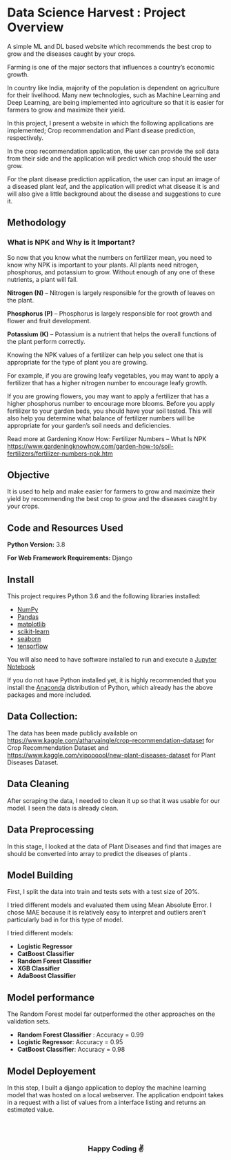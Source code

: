 #  Data Science Harvest : Project Overview 

A simple ML and DL based website which recommends the best crop to grow and the diseases caught by your crops.

Farming is one of the major sectors that influences a country’s economic growth.

In country like India, majority of the population is dependent on agriculture for their livelihood. Many new technologies, such as Machine Learning and Deep Learning, are being implemented into agriculture so that it is easier for farmers to grow and maximize their yield.

In this project, I present a website in which the following applications are implemented; Crop recommendation and Plant disease prediction, respectively.

In the crop recommendation application, the user can provide the soil data from their side and the application will predict which crop should the user grow.

For the  plant disease prediction application, the user can input an image of a diseased plant leaf, and the application will predict what disease it is and will also give a little background about the disease and suggestions to cure it.


## Methodology

### What is NPK and Why is it Important?

So now that you know what the numbers on fertilizer mean, you need to know why NPK is important to your plants. All plants need nitrogen, phosphorus, and potassium to grow. Without enough of any one of these nutrients, a plant will fail. 

<b>Nitrogen (N)</b> – Nitrogen is largely responsible for the growth of leaves on the plant. 

<b>Phosphorus (P)</b> – Phosphorus is largely responsible for root growth and flower and fruit development. 

<b>Potassium (K)</b> – Potassium is a nutrient that helps the overall functions of the plant perform correctly.

Knowing the NPK values of a fertilizer can help you select one that is appropriate for the type of plant you are growing. 

For example, if you are growing leafy vegetables, you may want to apply a fertilizer that has a higher nitrogen number to encourage leafy growth. 

If you are growing flowers, you may want to apply a fertilizer that has a higher phosphorus number to encourage more blooms. Before you apply fertilizer to your garden beds, you should have your soil tested. This will also help you determine what balance of fertilizer numbers will be appropriate for your garden’s soil needs and deficiencies.

Read more at Gardening Know How: Fertilizer Numbers – What Is NPK https://www.gardeningknowhow.com/garden-how-to/soil-fertilizers/fertilizer-numbers-npk.htm

## Objective

It is used to help and make easier for farmers to grow and maximize their yield by recommending the best crop to grow and the diseases caught by your crops.

## Code and Resources Used 

**Python Version:** 3.8

**For Web Framework Requirements:** Django

## Install

This project requires Python 3.6 and the following libraries installed:
- [NumPy](http://www.numpy.org/)
- [Pandas](http://pandas.pydata.org)
- [matplotlib](http://matplotlib.org/)
- [scikit-learn](http://scikit-learn.org/stable/)
- [seaborn](https://seaborn.pydata.org/)
- [tensorflow](https://www.tensorflow.org/)

You will also need to have software installed to run and execute a [Jupyter Notebook](http://ipython.org/notebook.html)

If you do not have Python installed yet, it is highly recommended that you install the [Anaconda](http://continuum.io/downloads) distribution of Python, which already has the above packages and more included.

## Data Collection:

The data has been made publicly available on https://www.kaggle.com/atharvaingle/crop-recommendation-dataset for Crop Recommendation Dataset and https://www.kaggle.com/vipoooool/new-plant-diseases-dataset for Plant Diseases Dataset.

## Data Cleaning

After scraping the data, I needed to clean it up so that it was usable for our model. I seen the data is already clean.

## Data Preprocessing

In this stage, I looked at the data of Plant Diseases and find that images are should be converted into array to predict the diseases of plants .

## Model Building 

First, I split the data into train and tests sets with a test size of 20%.   

I tried  different models and evaluated them using Mean Absolute Error. I chose MAE because it is relatively easy to interpret and outliers aren’t particularly bad in for this type of model.   

I tried different models:
*	**Logistic Regressor** 
*	**CatBoost Classifier** 
*	**Random Forest Classifier** 
* **XGB Classifier** 
* **AdaBoost Classifier** 

## Model performance
The Random Forest model far outperformed the other approaches on the validation sets. 
*	**Random Forest Classifier** : Accuracy = 0.99
*	**Logistic Regressor**: Accuracy = 0.95
*	**CatBoost Classifier**: Accuracy = 0.98

## Model Deployement
In this step, I built a django application to deploy the machine learning model that was hosted on a local webserver. The application endpoint takes in a request with a list of values from a interface  listing and returns an estimated value. 

<div align="center">
  <br>
  <br>
  <h3>Happy Coding ✌</h3>
</div>

